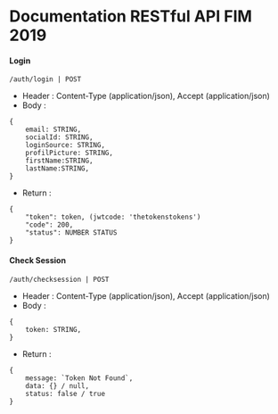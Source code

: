 

# Documentation RESTful API FIM 2019
<!-- <img width="300" src="https://yt3.ggpht.com/a/AGF-l79eetQ4HNIL6hyZdbO82yr3GeshtGC737s8EQ=s900-mo-c-c0xffffffff-rj-k-no"> -->





#### Login

```
/auth/login | POST
```

- Header : Content-Type (application/json), Accept (application/json)
- Body :

```
{	
	email: STRING,
	socialId: STRING,
	loginSource: STRING,
	profilPicture: STRING,
	firstName:STRING,
	lastName:STRING,
}
```

- Return :

```
{  
    "token": token, (jwtcode: 'thetokenstokens')
	"code": 200,
    "status": NUMBER STATUS
}
```

#### Check Session

```
/auth/checksession | POST
```

- Header : Content-Type (application/json), Accept (application/json)
- Body :

```
{	
	token: STRING,
}
```

- Return :

```
{  
    message: `Token Not Found`,
    data: {} / null,
    status: false / true
}
```


